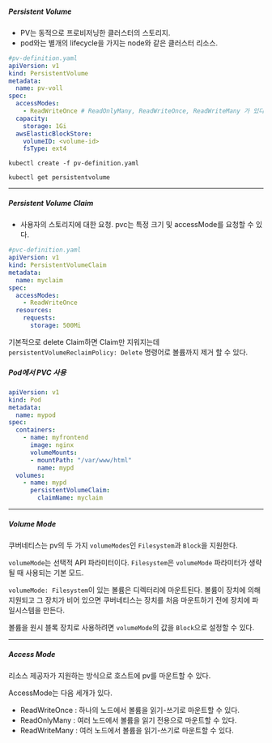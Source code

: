 ##### Persistent Volume

* PV는 동적으로 프로비저닝한 클러스터의 스토리지.
* pod와는 별개의 lifecycle을 가지는 node와 같은 클러스터 리소스.

```yaml
#pv-definition.yaml
apiVersion: v1
kind: PersistentVolume
metadata:
  name: pv-voll
spec:
  accessModes:
    - ReadWriteOnce # ReadOnlyMany, ReadWriteOnce, ReadWriteMany 가 있다.
  capacity:
    storage: 1Gi
  awsElasticBlockStore:
    volumeID: <volume-id>
    fsType: ext4
```

`kubectl create -f pv-definition.yaml`

`kubectl get persistentvolume`

---

##### Persistent Volume Claim

* 사용자의 스토리지에 대한 요청. pvc는 특정 크기 및 accessMode를 요청할 수 있다.

```yaml
#pvc-definition.yaml
apiVersion: v1
kind: PersistentVolumeClaim
metadata:
  name: myclaim
spec:
  accessModes:
    - ReadWriteOnce
  resources:
    requests:
      storage: 500Mi
```

기본적으로 delete Claim하면 Claim만 지워지는데 `persistentVolumeReclaimPolicy: Delete` 명령어로 볼륨까지 제거 할 수 있다.

##### Pod에서 PVC 사용

```yaml
apiVersion: v1
kind: Pod
metadata:
  name: mypod
spec:
  containers:
    - name: myfrontend
      image: nginx
      volumeMounts:
      - mountPath: "/var/www/html"
        name: mypd
  volumes:
    - name: mypd
      persistentVolumeClaim:
        claimName: myclaim
```



---

##### Volume Mode

쿠버네티스는 pv의 두 가지 `volumeModes`인 `Filesystem`과 `Block`을 지원한다.

`volumeMode`는 선택적 API 파라미터이다. `Filesystem`은 `volumeMode` 파라미터가 생략될 때 사용되는 기본 모드.

`volumeMode: Filesystem`이 있는 볼륨은 디렉터리에 마운트된다. 볼륨이 장치에 의해 지원되고 그 장치가 비어 있으면 쿠버네티스는 장치를 처음 마운트하기 전에 장치에 파일시스템을 만든다.

볼륨을 원시 블록 장치로 사용하려면 `volumeMode`의 값을 `Block`으로 설정할 수 있다.

---

##### Access Mode

리소스 제공자가 지원하는 방식으로 호스트에 pv를 마운트할 수 있다.

AccessMode는 다음 세개가 있다.

* ReadWriteOnce : 하나의 노드에서 볼륨을 읽기-쓰기로 마운트할 수 있다.
* ReadOnlyMany : 여러 노드에서 볼륨을 읽기 전용으로 마운트할 수 있다.
* ReadWriteMany : 여러 노드에서 볼륨을 읽기-쓰기로 마운트할 수 있다.